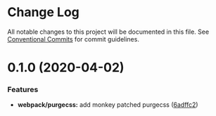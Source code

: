 # Change Log

All notable changes to this project will be documented in this file.
See [Conventional Commits](https://conventionalcommits.org) for commit guidelines.

# 0.1.0 (2020-04-02)


### Features

* **webpack/purgecss:** add monkey patched purgecss ([6adffc2](https://github.com/niama-strategies/niama/commit/6adffc2a2a2237877854ea99e62a74e3514f4e28))
